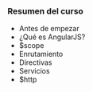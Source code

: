 ### Resumen del curso

- Antes de empezar
- ¿Qué es AngularJS?
- $scope
- Enrutamiento
- Directivas
- Servicios
- $http
